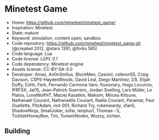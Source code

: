 # Minetest Game

- Home: https://github.com/minetest/minetest_game/
- Inspiration: Minetest
- State: mature
- Keyword: simulation, content open, sandbox
- Code repository: https://github.com/minetest/minetest_game.git (@created 2012, @stars 1391, @forks 565)
- Code language: Lua
- Code license: LGPL-2.1
- Code dependency: Minetest engine
- Assets license: CC-BY-SA-3.0
- Developer: Amaz, An0n3m0us, BlockMen, Casimir, celeron55, Craig Davison, CSPS-HaydenWoods, David Leal, Diego Martínez, DS, Elijah Duffy, Ezhh, Ferk, Fernando Carmona Varo, fluxionary, Hugo Locurcio, IFRFSX, Jat15, Jean-Patrick Guerrero, Jordan Snelling, Lars Müller, Le Platos, LoneWolfHT, Maciej Kasatkin, Maksim, Mircea Kitsune, Nathanaël Courant, Nathanaëlle Courant, Naëla Courant, Paramat, Paul Ouellette, PilzAdam, red-001, Richard Try, rubenwardy, sfan5, ShadowNinja, SmallJoker, sofar, tenplus1, Thomas--S, TicklishHoneyBee, Tim, TumeniNodes, Wuzzy, zichen, ‮

## Building
